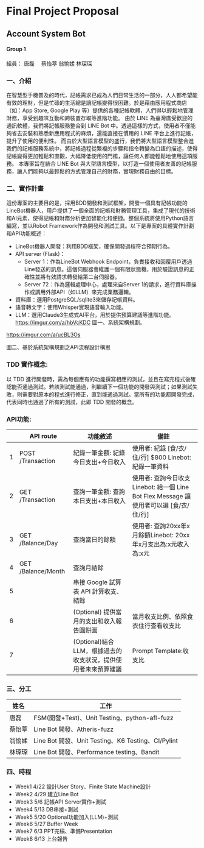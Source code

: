 
# Final Project Proposal
## Account System Bot
#### Group 1

組員：
唐磊　
蔡怡葶
翁愉媃
林琛琛

### 一、介紹

  在智慧型手機普及的時代，記帳需求已成為人們日常生活的一部分，人人都希望能有效的理財，但是忙碌的生活總是讓記帳變得很困難。於是藉由應用程式商店（如：App Store, Google Play 等）提供的各種記帳軟體，人們得以輕鬆地管理財務，享受到趣味互動和跨裝置存取等進階功能。
由於 LINE 為臺灣廣受歡迎的通訊軟體，我們將記帳服務整合到 LINE Bot 中。透過這樣的方式，使用者不僅能夠省去安裝和熟悉新應用程式的麻煩，還能直接在慣用的 LINE 平台上進行記帳，提升了使用的便利性。
而由於大型語言模型的盛行，我們將大型語言模型整合進我們的記帳服務系統中，將記帳過程從繁複的步驟和指令轉變為口語的描述，使得記帳變得更加輕鬆和直觀，大幅降低使用的門檻，讓任何人都能輕鬆地使用這項服務。
本專案旨在結合 LINE Bot 與大型語言模型，以打造一個使用者友善的記帳服務，讓人們能夠以最輕鬆的方式管理自己的財務，實現財務自由的目標。


### 二、實作計畫
這份專案的主要目的是，採用BDD開發和測試框架，開發一個具有記帳功能的LineBot機器人，用戶提供了一個全面的記帳和財務管理工具，集成了現代的技術和AI元素，使得記帳和財務分析更加智能化和便捷。整個系統將使用Python語言編寫，並以Robot Framework作為開發和測試工具。以下是專案的具體實作計劃和API功能概述：
* LineBot機器人開發：利用BDD框架，確保開發過程符合預期行為。
* API server (Flask)：
    * Server 1：作為LineBot Webhook Endpoint，負責接收和回覆用戶透過Line發送的訊息。這個伺服器會維護一個有限狀態機，用於驗證訊息的正確性並將有效請求轉發給第二台伺服器。
    * Server 72：作為邏輯處理中心，處理來自Server 1的請求，進行資料庫操作或調用外部API（如LLM）來完成業務邏輯。
* 資料庫：選用PostgreSQL/sqlite3來儲存記帳資料。
* 語音轉文字：使用Whisper實現語音輸入功能。
* LLM：選用Claude3生成式AI平台，用於提供預算建議等進階功能。
https://imgur.com/a/hbVcKDC
圖一、系統架構規劃。


https://imgur.com/a/ucBL3Os

圖二、基於系統架構規劃之API流程設計構思

### TDD 實作概念:
以 TDD 進行開發時，需為每個應有的功能撰寫相應的測試，並且在寫完程式後確認能否通過測試。若該測試能通過，則繼續下一個功能的開發與測試；如果測試失敗，則需要對原本的程式進行修正，直到能通過測試。當所有的功能都開發完成，代表同時也通過了所有的測試，此即 TDD 開發的概念。




### API功能:




|  | API route | 功能敘述 |備註 |
| -------- | -------- | -------- | --------|
| 1    | POST /Transaction    | 紀錄一筆金額: 紀錄今日支出+今日收入     | 使用者: 紀錄 [食/衣/住/行] $800    Linebot: 紀錄一筆資料
| 2    | GET /Transaction   | 查詢一筆金額: 查詢本日支出+本日收入   |使用者: 查詢今日收支    Linebot: 給一個 Line Bot Flex Message 讓使用者可以選 [食/衣/住/行]|
| 3    | GET /Balance/Day    | 查詢當日的餘額    |使用者:  查詢20xx年x月餘額Linebot: 20xx年x月支出為:x元收入為:x元|
| 4    | GET /Balance/Month    | 查詢月結餘    |     |
| 5    |      | 串接 Google 試算表 API 計算收支、結餘    |     |
| 6    |     | (Optional) 提供當月的支出和收入報告圓餅圖     |當月收支比例、依照食衣住行查看收支比|
| 7    |     | (Optional)結合LLM，根據過去的收支狀況，提供使用者未來預算建議     |Prompt Template:收支比|






### 三、分工


| 姓名 | 工作
| -------- | -------- | 
| 唐磊  | FSM(開發+Test)、Unit Testing、python-afl-fuzz|
| 蔡怡葶  | Line Bot 開發、Atheris-fuzz     |
| 翁愉媃  |Line Bot 開發、Unit Testing、K6 Testing、CI/Pylint|
| 林琛琛 | Line Bot 開發、Performance testing、Bandit|

### 四、時程

* Week1 4/22 設計User Story、Finite State Machine設計
* Week2 4/29 建立Line Bot
* Week3 5/6  記帳API Server實作+測試
* Week4 5/13 DB串接+測試
* Week5 5/20 Optional功能加入(LLM)+測試
* Week6 5/27 Buffer Week
* Week7 6/3  PPT完稿、準備Presentation
* Week8 6/13 上台報告





